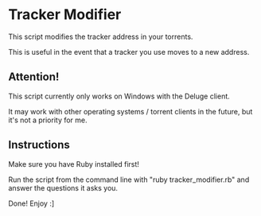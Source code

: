 # Tracker Modifier

This script modifies the tracker address in your torrents. 

This is useful in the event that a tracker you use moves to a new address. 


## Attention!

This script currently only works on Windows with the Deluge client.

It may work with other operating systems / torrent clients in the future, but it's not a priority for me. 


## Instructions

Make sure you have Ruby installed first! 

Run the script from the command line with "ruby tracker_modifier.rb" and answer the questions it asks you. 

Done! Enjoy :]